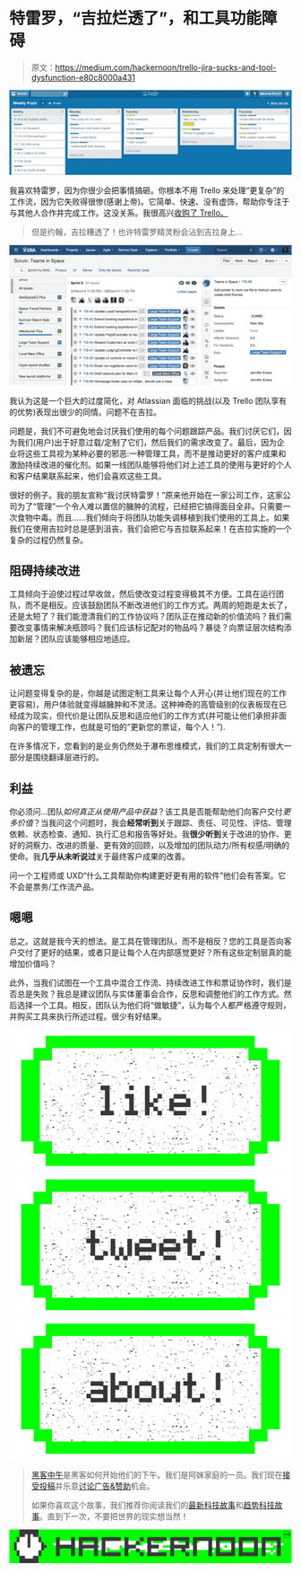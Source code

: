 # 特雷罗，“吉拉烂透了”，和工具功能障碍

> 原文：<https://medium.com/hackernoon/trello-jira-sucks-and-tool-dysfunction-e80c8000a431>

![](img/bc290dd0d1ed9d62667b08396f4a6858.png)

我喜欢特雷罗，因为你很少会把事情搞砸。你根本不用 Trello 来处理“更复杂”的工作流，因为它失败得很惨(感谢上帝)。它简单、快速、没有虚饰，帮助你专注于与其他人合作并完成工作。这没关系。我很高兴[收购了 Trello。](https://medium.com/u/5aa6b9976187#.mem6innxb)

> 但是约翰，吉拉糟透了！也许特雷罗精灵粉会沾到吉拉身上…

![](img/5933a14ced2546fd524f76f3a59b310c.png)

我认为这是一个巨大的过度简化，对 Atlassian 面临的挑战(以及 Trello 团队享有的优势)表现出很少的同情。问题不在吉拉。

问题是，我们不可避免地会讨厌我们使用的每个问题跟踪产品。我们讨厌它们，因为我们(用户)出于好意过载/定制了它们，然后我们的需求改变了。最后，因为企业将这些工具视为某种必要的邪恶:一种管理工具，而不是推动更好的客户成果和激励持续改进的催化剂。如果一线团队能够将他们对上述工具的使用与更好的个人和客户结果联系起来，他们会喜欢这些工具。

很好的例子。我的朋友宣称“我讨厌特雷罗！”原来他开始在一家公司工作，这家公司为了“管理”一个令人难以置信的臃肿的流程，已经把它搞得面目全非。只需要一次食物中毒。而且……我们倾向于将团队功能失调移植到我们使用的工具上。如果我们在使用吉拉时总是感到沮丧，我们会把它与吉拉联系起来！在吉拉实施的一个复杂的过程仍然复杂。

## 阻碍持续改进

工具倾向于迫使过程过早收敛，然后使改变过程变得极其不方便。工具在运行团队，而不是相反。应该鼓励团队不断改进他们的工作方式。两周的短跑是太长了，还是太短了？我们能澄清我们的工作协议吗？团队正在推动新的价值流吗？我们需要改变事情来解决瓶颈吗？我们应该标记配对的物品吗？暴徒？向票证层次结构添加新层？团队应该能够相应地适应。

## 被遗忘

让问题变得复杂的是，你越是试图定制工具来让每个人开心(并让他们现在的工作更容易)，用户体验就变得越臃肿和不灵活。这种神奇的高管级别的仪表板现在已经成为现实，但代价是让团队反思和适应他们的工作方式(并可能让他们承担非面向客户的管理工作，也就是可怕的“更新您的票证，每个人！”).

在许多情况下，您看到的是业务仍然处于瀑布思维模式，我们的工具定制有很大一部分是围绕翻译层进行的。

## 利益

你必须问…团队*如何真正从使用产品中获益*？该工具是否能帮助他们向客户交付*更多价值*？当我问这个问题时，我会**经常听到**关于跟踪、责任、可见性、评估、管理依赖、状态检查、通知、执行汇总和报告等好处。我**很少听到**关于改进的协作、更好的洞察力、改进的质量、更有效的回顾，以及增加的团队动力/所有权感/明确的使命。我**几乎从未听说过**关于最终客户成果的改善。

问一个工程师或 UXD“什么工具帮助你构建更好更有用的软件”他们会有答案。它不会是票务/工作流产品。

## 嗯嗯

总之。这就是我今天的想法。是工具在管理团队，而不是相反？您的工具是否向客户交付了更好的结果，或者只是让每个人在内部感觉更好？所有这些定制层真的能增加价值吗？

此外，当我们试图在一个工具中混合工作流、持续改进工作和票证协作时，我们是否总是失败？我总是建议团队与实体董事会合作，反思和调整他们的工作方式。然后选择一个工具。相反，团队认为他们将“做敏捷”，认为每个人都严格遵守规则，并购买工具来执行所述过程。很少有好结果。

[![](img/50ef4044ecd4e250b5d50f368b775d38.png)](http://bit.ly/HackernoonFB)[![](img/979d9a46439d5aebbdcdca574e21dc81.png)](https://goo.gl/k7XYbx)[![](img/2930ba6bd2c12218fdbbf7e02c8746ff.png)](https://goo.gl/4ofytp)

> [黑客中午](http://bit.ly/Hackernoon)是黑客如何开始他们的下午。我们是阿妹家庭的一员。我们现在[接受投稿](http://bit.ly/hackernoonsubmission)并乐意[讨论广告&赞助](mailto:partners@amipublications.com)机会。
> 
> 如果你喜欢这个故事，我们推荐你阅读我们的[最新科技故事](http://bit.ly/hackernoonlatestt)和[趋势科技故事](https://hackernoon.com/trending)。直到下一次，不要把世界的现实想当然！

![](img/be0ca55ba73a573dce11effb2ee80d56.png)